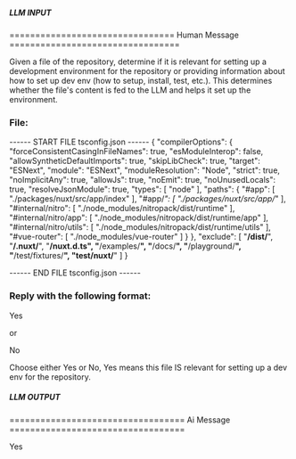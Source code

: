 ##### LLM INPUT #####
================================ Human Message =================================

Given a file of the repository, determine if it is relevant for setting up a development environment for the repository or providing information about how to set up dev env (how to setup, install, test, etc.). This determines whether the file's content is fed to the LLM and helps it set up the environment.

### File:
------ START FILE tsconfig.json ------
{
  "compilerOptions": {
    "forceConsistentCasingInFileNames": true,
    "esModuleInterop": false,
    "allowSyntheticDefaultImports": true,
    "skipLibCheck": true,
    "target": "ESNext",
    "module": "ESNext",
    "moduleResolution": "Node",
    "strict": true,
    "noImplicitAny": true,
    "allowJs": true,
    "noEmit": true,
    "noUnusedLocals": true,
    "resolveJsonModule": true,
    "types": [
      "node"
    ],
    "paths": {
      "#app": [
        "./packages/nuxt/src/app/index"
      ],
      "#app/*": [
        "./packages/nuxt/src/app/*"
      ],
      "#internal/nitro": [
        "./node_modules/nitropack/dist/runtime"
      ],
      "#internal/nitro/app": [
        "./node_modules/nitropack/dist/runtime/app"
      ],
      "#internal/nitro/utils": [
        "./node_modules/nitropack/dist/runtime/utils"
      ],
      "#vue-router": [
        "./node_modules/vue-router"
      ]
    }
  },
  "exclude": [
    "**/dist/**",
    "**/.nuxt/**",
    "**/nuxt.d.ts",
    "**/examples/**",
    "**/docs/**",
    "**/playground/**",
    "**/test/fixtures/**",
    "test/nuxt/**"
  ]
}

------ END FILE tsconfig.json ------

### Reply with the following format:

<rel>Yes</rel>

or

<rel>No</rel>

Choose either Yes or No, Yes means this file IS relevant for setting up a dev env for the repository.

##### LLM OUTPUT #####
================================== Ai Message ==================================

<rel>Yes</rel>
